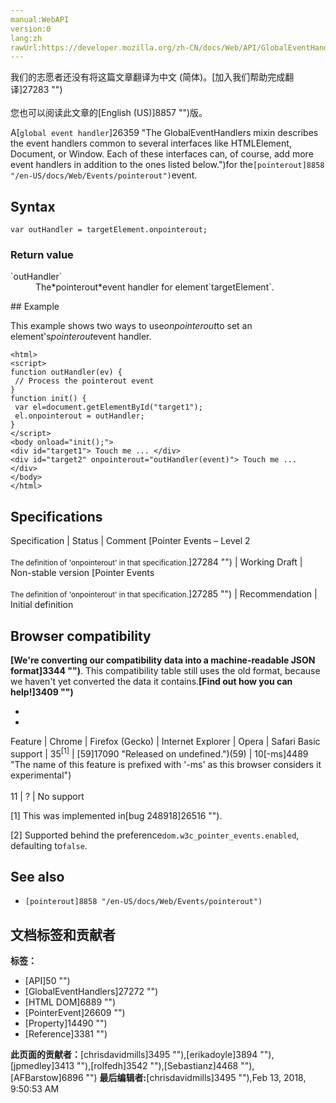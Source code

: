 ```yaml
---
manual:WebAPI
version:0
lang:zh
rawUrl:https://developer.mozilla.org/zh-CN/docs/Web/API/GlobalEventHandlers/onpointerout
---
```




<bdi>我们的志愿者还没有将这篇文章翻译为<bdi>中文 (简体)</bdi>。[加入我们帮助完成翻译]27283 "")<br></br>您也可以阅读此文章的[English (US)]8857 "")版。</bdi>






A[`global event handler`]26359 "The GlobalEventHandlers mixin describes the event handlers common to several interfaces like HTMLElement, Document, or Window. Each of these interfaces can, of course, add more event handlers in addition to the ones listed below.")for the`[pointerout]8858 "/en-US/docs/Web/Events/pointerout")`event.


## Syntax<a name="Syntax"></a>

```
var outHandler = targetElement.onpointerout;

```

### Return value<a name="Return_value"></a>
<dl><dt id=''>`outHandler`</dt><dd>The*pointerout*event handler for element`targetElement`.</dd></dl>
## Example<a name="Example"></a>


This example shows two ways to use*onpointerout*to set an element&#39;s*pointerout*event handler.


```
<html>
<script>
function outHandler(ev) {
 // Process the pointerout event
}
function init() {
 var el=document.getElementById("target1");
 el.onpointerout = outHandler;
}
</script>
<body onload="init();">
<div id="target1"> Touch me ... </div>
<div id="target2" onpointerout="outHandler(event)"> Touch me ... </div>
</body>
</html>
```

## Specifications<a name="Specifications"></a>

Specification | Status | Comment 
[Pointer Events – Level 2<br></br><small>The definition of &#39;onpointerout&#39; in that specification.</small>]27284 "") | Working Draft | Non-stable version 
[Pointer Events<br></br><small>The definition of &#39;onpointerout&#39; in that specification.</small>]27285 "") | Recommendation | Initial definition 


## Browser compatibility<a name="Browser_compatibility"></a>


**[We&#39;re converting our compatibility data into a machine-readable JSON format]3344 "")**. This compatibility table still uses the old format, because we haven&#39;t yet converted the data it contains.**[Find out how you can help!]3409 "")**


* 
* 

Feature | Chrome | Firefox (Gecko) | Internet Explorer | Opera | Safari 
Basic support | 35<sup>[1]</sup> | [59]17090 "Released on undefined.")(59) | 10[-ms]4489 "The name of this feature is prefixed with '-ms' as this browser considers it experimental")<br></br>11 | ? | No support 





[1] This was implemented in[bug 248918]26516 "").



[2] Supported behind the preference`dom.w3c_pointer_events.enabled`, defaulting to`false`.


## See also<a name="See_also"></a>

* `[pointerout]8858 "/en-US/docs/Web/Events/pointerout")`



## 文档标签和贡献者
**标签：**
* [API]50 "")
* [GlobalEventHandlers]27272 "")
* [HTML DOM]6889 "")
* [PointerEvent]26609 "")
* [Property]14490 "")
* [Reference]3381 "")

**此页面的贡献者：**[chrisdavidmills]3495 ""),[erikadoyle]3894 ""),[jpmedley]3413 ""),[rolfedh]3542 ""),[Sebastianz]4468 ""),[AFBarstow]6896 "")
**最后编辑者:**[chrisdavidmills]3495 ""),<time>Feb 13, 2018, 9:50:53 AM</time>


